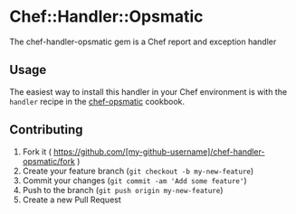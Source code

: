 # Chef::Handler::Opsmatic

The chef-handler-opsmatic gem is a Chef report and exception handler

## Usage

The easiest way to install this handler in your Chef environment is with the `handler`
recipe in the [chef-opsmatic](https://github.com/opsmatic/chef-opsmatic) cookbook.

## Contributing

1. Fork it ( https://github.com/[my-github-username]/chef-handler-opsmatic/fork )
2. Create your feature branch (`git checkout -b my-new-feature`)
3. Commit your changes (`git commit -am 'Add some feature'`)
4. Push to the branch (`git push origin my-new-feature`)
5. Create a new Pull Request
